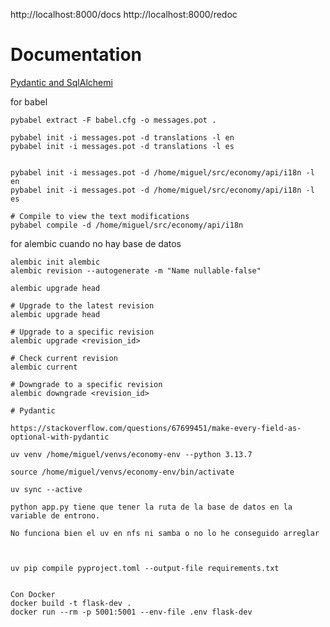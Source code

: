 http://localhost:8000/docs
http://localhost:8000/redoc

# Documentation

[Pydantic and SqlAlchemi](https://medium.com/@melthaw/using-pydantic-for-data-validation-with-sqlalchemy-b15e4497cfb4)

for babel

```
pybabel extract -F babel.cfg -o messages.pot .

pybabel init -i messages.pot -d translations -l en
pybabel init -i messages.pot -d translations -l es


pybabel init -i messages.pot -d /home/miguel/src/economy/api/i18n -l en
pybabel init -i messages.pot -d /home/miguel/src/economy/api/i18n -l es

# Compile to view the text modifications
pybabel compile -d /home/miguel/src/economy/api/i18n

```

for alembic cuando no hay base  de datos

 ```
 alembic init alembic
 alembic revision --autogenerate -m "Name nullable-false" 

 alembic upgrade head

 # Upgrade to the latest revision
alembic upgrade head

# Upgrade to a specific revision
alembic upgrade <revision_id>

# Check current revision
alembic current

# Downgrade to a specific revision
alembic downgrade <revision_id>

# Pydantic

https://stackoverflow.com/questions/67699451/make-every-field-as-optional-with-pydantic

uv venv /home/miguel/venvs/economy-env --python 3.13.7

source /home/miguel/venvs/economy-env/bin/activate

uv sync --active

python app.py tiene que tener la ruta de la base de datos en la variable de entrono.

No funciona bien el uv en nfs ni samba o no lo he conseguido arreglar



uv pip compile pyproject.toml --output-file requirements.txt  


Con Docker
docker build -t flask-dev .
docker run --rm -p 5001:5001 --env-file .env flask-dev

